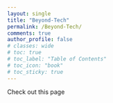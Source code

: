 ```yaml
---
layout: single
title: "Beyond-Tech"
permalink: /Beyond-Tech/
comments: true
author_profile: false
# classes: wide
# toc: true
# toc_label: "Table of Contents"
# toc_icon: "book"
# toc_sticky: true
---
```




Check out this page

